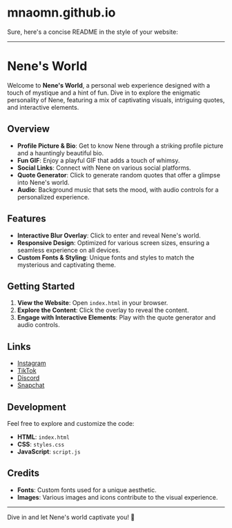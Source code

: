 # mnaomn.github.io

Sure, here's a concise README in the style of your website:

---

# Nene's World

Welcome to **Nene's World**, a personal web experience designed with a touch of mystique and a hint of fun. Dive in to explore the enigmatic personality of Nene, featuring a mix of captivating visuals, intriguing quotes, and interactive elements.

## Overview

- **Profile Picture & Bio**: Get to know Nene through a striking profile picture and a hauntingly beautiful bio.
- **Fun GIF**: Enjoy a playful GIF that adds a touch of whimsy.
- **Social Links**: Connect with Nene on various social platforms.
- **Quote Generator**: Click to generate random quotes that offer a glimpse into Nene's world.
- **Audio**: Background music that sets the mood, with audio controls for a personalized experience.

## Features

- **Interactive Blur Overlay**: Click to enter and reveal Nene's world.
- **Responsive Design**: Optimized for various screen sizes, ensuring a seamless experience on all devices.
- **Custom Fonts & Styling**: Unique fonts and styles to match the mysterious and captivating theme.

## Getting Started

1. **View the Website**: Open `index.html` in your browser.
2. **Explore the Content**: Click the overlay to reveal the content.
3. **Engage with Interactive Elements**: Play with the quote generator and audio controls.

## Links

- [Instagram](https://www.instagram.com/naomi.kiz/)
- [TikTok](https://www.tiktok.com/@nnnoini?lang=de-DE)
- [Discord](https://discordapp.com/users/1154365822026919937)
- [Snapchat](https://snapchat.com/t/2uSSY1VZ)

## Development

Feel free to explore and customize the code:

- **HTML**: `index.html`
- **CSS**: `styles.css`
- **JavaScript**: `script.js`

## Credits

- **Fonts**: Custom fonts used for a unique aesthetic.
- **Images**: Various images and icons contribute to the visual experience.

---

Dive in and let Nene's world captivate you! 🌟
